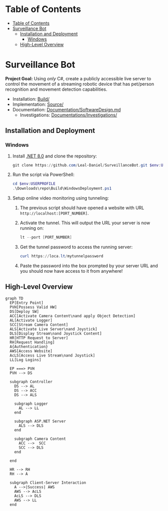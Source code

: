 # Table of Contents
- [Table of Contents](#table-of-contents)
- [Surveillance Bot](#surveillance-bot)
  - [Installation and Deployment](#installation-and-deployment)
    - [Windows](#windows)
  - [High-Level Overview](#high-level-overview)

# Surveillance Bot
**Project Goal:** Using *only* C#, create a publicly accessible live server to control the movement of a streaming robotic device that has pet/person recognition and movement detection capabilities.
- Installation: [Build/](/Build/)
- Implementation: [Source/](/Source/)
- Documentation: [Documentation/SoftwareDesign.md](/Documentation/SoftwareDesign.md)
  - Investigations: [Documentations/Investigations/](/Documentation/Investigations/)
  
## Installation and Deployment
### Windows
1. Install [.NET 8.0](https://dotnet.microsoft.com/en-us/download/dotnet/thank-you/sdk-8.0.300-windows-x64-installer) and clone the repository:
   
   ```powershell
   git clone https://github.com/Leal-Daniel/SurveillanceBot.git $env:USERPROFILE\Downloads\repo
   ```
2. Run the script via PowerShell:
   
   ```powershell
   cd $env:USERPROFILE
   .\Downloads\repo\Build\WindowsDeployment.ps1
   ```
3. Setup online video monitoring using tunneling:
   1. The previous script should have opened a website with URL `http://localhost:[PORT_NUMBER]`.
   2. Activate the tunnel. This will output the URL your server is now running on:
  
      ```powershell
      lt --port [PORT_NUMBER]
      ```
   3. Get the tunnel password to access the running server:
   
      ```powershell
      curl https://loca.lt/mytunnelpassword
      ```
   4. Paste the password into the box prompted by your server URL and you should now have access to it from anywhere!

## High-Level Overview
```mermaid
graph TD
  EP[Entry Point]
  PVH[Possess Valid HW]
  DS[Deploy SW]
  ACC[Activate Camera Content\nand apply Object Detection]
  AL[Activate Logger]
  SCC[Stream Camera Content]
  ALS[Activate Live Server\nand Joystick]
  DLS[Display Stream\nand Joystick Content]
  HR[HTTP Request to Server]
  RH[Request Handling]
  A{Authentication}
  AWS[Access Website]
  AcLS[Access Live Stream\nand Joystick]
  LL[Log Logins]

  EP ===> PVH
  PVH --> DS

  subgraph Controller
    DS --> AL
    DS --> ACC
    DS --> ALS

    subgraph Logger
      AL --> LL
    end

    subgraph ASP.NET Server
      ALS --> DLS
    end

    subgraph Camera Content
      ACC -->  SCC
      SCC --> DLS
    end
    
  end
  
  HR --> RH
  RH --> A
  
  subgraph Client-Server Interaction
    A -->|Success| AWS
    AWS --> AcLS
    AcLS --> DLS
    AWS --> LL
  end
```
